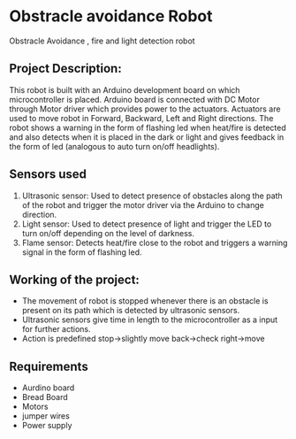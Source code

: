 # Obstracle avoidance Robot
Obstracle Avoidance , fire and light detection robot

## Project Description:
This robot is built with an Arduino development board on which microcontroller is placed.
Arduino board is connected with DC Motor through Motor driver which provides power to
the actuators. Actuators are used to move robot in Forward, Backward, Left and Right
directions.
The robot shows a warning in the form of flashing led when heat/fire is detected and also
detects when it is placed in the dark or light and gives feedback in the form of led
(analogous to auto turn on/off headlights).

 
## Sensors used 
1. Ultrasonic sensor: Used to detect presence of obstacles along the path of the robot
and trigger the motor driver via the Arduino to change direction.
2. Light sensor: Used to detect presence of light and trigger the LED to turn on/off
depending on the level of darkness.
3. Flame sensor: Detects heat/fire close to the robot and triggers a warning signal in the
form of flashing led.

## Working of the project:
- The movement of robot is stopped whenever there is an obstacle is present on its path
which is detected by ultrasonic sensors.
- Ultrasonic sensors give time in length to the microcontroller as a input for further actions.
- Action is predefined stop->slightly move back->check right->move



## Requirements 
- Aurdino board
- Bread Board
- Motors
- jumper wires
- Power supply
